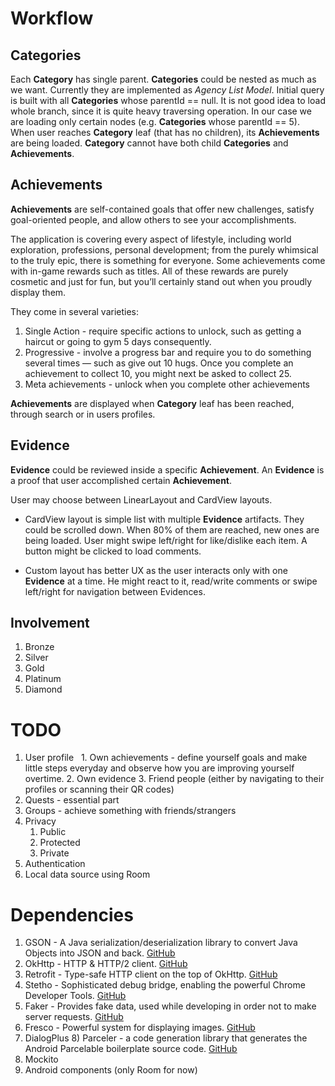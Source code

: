 # Workflow
## Categories
Each **Category** has single parent. **Categories** could be nested as much as we want. Currently they are implemented as *Agency List Model*. Initial query is built with all **Categories** whose parentId == null. It is not good idea to load whole branch, since it is quite heavy traversing operation. In our case we are loading only certain nodes (e.g. **Categories** whose parentId == 5). When user reaches **Category** leaf (that has no children), its **Achievements** are being loaded. **Category** cannot have both child **Categories** and **Achievements**.

## Achievements

**Achievements** are self-contained goals that offer new challenges, satisfy goal-oriented people, and allow others to see your accomplishments.

The application is covering every aspect of lifestyle, including world exploration, professions, personal development; from the purely whimsical to the truly epic, there is something for everyone. Some achievements come with in-game rewards such as titles. All of these rewards are purely cosmetic and just for fun, but you’ll certainly stand out when you proudly display them.

They come in several varieties:
1. Single Action - require specific actions to unlock, such as getting a haircut or going to gym 5 days consequently.
2. Progressive - involve a progress bar and require you to do something several times — such as give out 10 hugs. Once you complete an achievement to collect 10, you might next be asked to collect 25.
3. Meta achievements - unlock when you complete other achievements

**Achievements** are displayed when **Category** leaf has been reached, through search or in users profiles.

## Evidence
**Evidence** could be reviewed inside a specific **Achievement**. An **Evidence** is a proof that user accomplished certain **Achievement**.

User may choose between LinearLayout and CardView layouts.

* CardView layout is simple list with multiple **Evidence** artifacts. They could be scrolled down. When 80% of them are reached, new ones are being loaded. User might swipe left/right for like/dislike each item. A button might be clicked to load comments. 

* Custom layout has better UX as the user interacts only with one **Evidence** at a time.
He might react to it, read/write comments or swipe left/right for navigation between Evidences.

## Involvement
1. Bronze
2. Silver
3. Gold
4. Platinum
5. Diamond

# TODO
1. User profile
   1. Own achievements - define yourself goals and make little steps everyday and observe how you are improving yourself overtime.
   2. Own evidence
   3. Friend people (either by navigating to their profiles or scanning their QR codes)
2. Quests - essential part
3. Groups - achieve something with friends/strangers
4. Privacy
   1. Public
   2. Protected
   3. Private
5. Authentication
6. Local data source using Room

# Dependencies
1) GSON - A Java serialization/deserialization library to convert Java Objects into JSON and back. [GitHub](https://github.com/google/gson)
2) OkHttp - HTTP & HTTP/2 client. [GitHub](https://github.com/square/okhttp)
3) Retrofit - Type-safe HTTP client on the top of OkHttp. [GitHub](https://github.com/square/retrofit)
4) Stetho - Sophisticated debug bridge, enabling the powerful Chrome Developer Tools. [GitHub](https://github.com/facebook/stetho)
5) Faker - Provides fake data, used while developing in order not to make server requests. [GitHub](https://github.com/thiagokimo/Faker)
6) Fresco - Powerful system for displaying images. [GitHub](https://github.com/facebook/fresco)
7) DialogPlus
8) Parceler - a code generation library that generates the Android Parcelable boilerplate source code. [GitHub](https://github.com/johncarl81/parceler)
9) Mockito
10) Android components (only Room for now)
